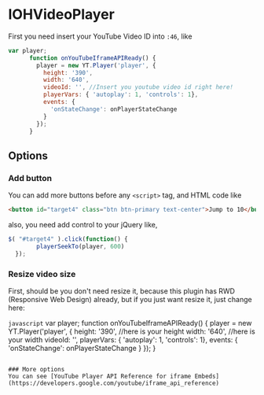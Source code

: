 # IOHVideoPlayer

First you need insert your YouTube Video ID into `:46`, like

```javascript
var player;
      function onYouTubeIframeAPIReady() {
        player = new YT.Player('player', {
          height: '390',
          width: '640',
          videoId: '', //Insert you youtube video id right here!
          playerVars: { 'autoplay': 1, 'controls': 1},
          events: {
            'onStateChange': onPlayerStateChange
          }
        });
      }
```

## Options
### Add button
You can add more buttons before any `<script>` tag, and HTML code like
```html
<button id="target4" class="btn btn-primary text-center">Jump to 10</button>
```
also, you need add control to your jQuery like,
```javascript
$( "#target4" ).click(function() {
        playerSeekTo(player, 600)
  });
```
### Resize video size
First, should be you don't need resize it, because this plugin has RWD (Responsive Web Design) already, but if you just want resize it, just change here:

```javascript```
var player;
      function onYouTubeIframeAPIReady() {
        player = new YT.Player('player', {
          height: '390', //here is your height
          width: '640', //here is your width
          videoId: '', 
          playerVars: { 'autoplay': 1, 'controls': 1},
          events: {
            'onStateChange': onPlayerStateChange
          }
        });
      }
```

### More options
You can see [YouTube Player API Reference for iframe Embeds](https://developers.google.com/youtube/iframe_api_reference)
